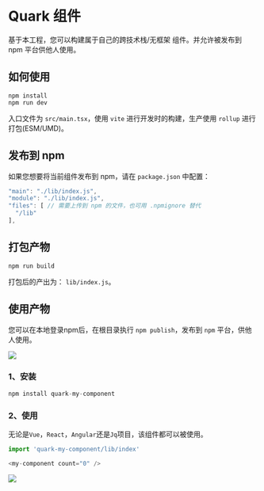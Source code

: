 # Quark 组件

基于本工程，您可以构建属于自己的跨技术栈/无框架 组件。并允许被发布到 npm 平台供他人使用。

## 如何使用

```
npm install
npm run dev
```

入口文件为 `src/main.tsx`，使用 `vite` 进行开发时的构建，生产使用 `rollup` 进行打包(ESM/UMD)。


## 发布到 npm

如果您想要将当前组件发布到 npm，请在 `package.json` 中配置：

```js
"main": "./lib/index.js",
"module": "./lib/index.js",
"files": [ // 需要上传到 npm 的文件，也可用 .npmignore 替代
  "/lib"
],
```

## 打包产物

```
npm run build
```
打包后的产出为： `lib/index.js`。

## 使用产物

您可以在本地登录npm后，在根目录执行 `npm publish`，发布到 `npm` 平台，供他人使用。


<img src="https://raw.githubusercontent.com/hellof2e/quark-cli/main/demo2.jpg" />

### 1、安装

```javascript
npm install quark-my-component
```

### 2、使用

无论是`Vue`，`React`，`Angular`还是`Jq`项目，该组件都可以被使用。

```js
import 'quark-my-component/lib/index'

<my-component count="0" />
```

<img src="https://raw.githubusercontent.com/hellof2e/quark-cli/main/demo.jpg" />
